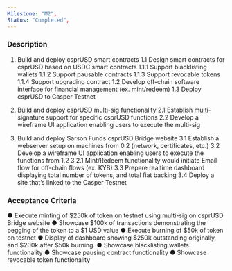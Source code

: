 ```yaml
---
Milestone: "M2",
Status: "Completed",
---
```

<!--lang:en--> 
### Description

1. Build and deploy csprUSD smart contracts
1.1 Design smart contracts for csprUSD based on USDC smart contracts
1.1.1 Support blacklisting wallets
1.1.2 Support pausable contracts
1.1.3 Support revocable tokens
1.1.4 Support upgrading contract
1.2 Develop off-chain software interface for financial management (ex. mint/redeem)
1.3 Deploy csprUSD to Casper Testnet

2. Build and deploy csprUSD multi-sig functionality
2.1 Establish multi-signature support for specific csprUSD functions
2.2 Develop a wireframe UI application enabling users to execute the multi-sig

3. Build and deploy Sarson Funds csprUSD Bridge website
3.1 Establish a webserver setup on machines from 0.2 (network, certificates, etc.)
3.2 Develop a wireframe UI application enabling users to execute the functions from 1.2
3.2.1 Mint/Redeem functionality would initiate Email flow for off-chain flows (ex. KYB)
3.3 Prepare realtime dashboard displaying total number of tokens, and total fiat backing
3.4 Deploy a site that’s linked to the Casper Testnet


### Acceptance Criteria
● Execute minting of $250k of token on testnet using multi-sig on csprUSD Bridge website
● Showcase $100k of transactions demonstrating the pegging of the token to a $1 USD value
● Execute burning of $50k of token on testnet
● Display of dashboard showing $250k outstanding originally, and $200k after $50k burning.
● Showcase blacklisting wallets functionality
● Showcase pausing contract functionality
● Showcase revocable token functionality